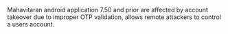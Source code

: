 Mahavitaran android application 7.50 and prior are affected by account takeover due to improper OTP validation, allows remote attackers to control a users account.